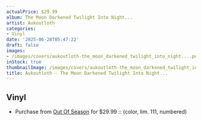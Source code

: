 ```yaml
---
actualPrice: $29.99
album: The Moon Darkened Twilight Into Night...
artist: Aukoutloth
categories:
- Vinyl
date: '2025-06-28T05:47:22'
draft: false
images:
- /images/covers/aukoutloth-the_moon_darkened_twilight_into_night....png
inStock: true
thumbnailImage: /images/covers/aukoutloth-the_moon_darkened_twilight_into_night...-thumb.png
title: Aukoutloth - The Moon Darkened Twilight Into Night...
---
```


## Vinyl
* Purchase from [Out Of Season](https://www.outofseasonlabel.com/products/aukoutloth-the-moon-darkened-twilight-into-night-vinyl-lp-color-lim-111-numbered) for $29.99 :: (color, lim. 111, numbered)
